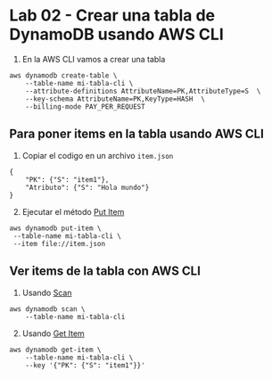 # Lab 02 - Crear una tabla de DynamoDB usando AWS CLI

1. En la AWS CLI vamos a crear una tabla

```
aws dynamodb create-table \
    --table-name mi-tabla-cli \
    --attribute-definitions AttributeName=PK,AttributeType=S  \
    --key-schema AttributeName=PK,KeyType=HASH  \
    --billing-mode PAY_PER_REQUEST
```

## Para poner items en la tabla usando AWS CLI

1. Copiar el codigo en un archivo `item.json`

```
{
    "PK": {"S": "item1"},
    "Atributo": {"S": "Hola mundo"}
}
```

2. Ejecutar el método [Put Item](https://docs.aws.amazon.com/amazondynamodb/latest/APIReference/API_PutItem.html)

```
aws dynamodb put-item \
 --table-name mi-tabla-cli \
 --item file://item.json
```

## Ver items de la tabla con AWS CLI

1. Usando [Scan](https://docs.aws.amazon.com/amazondynamodb/latest/APIReference/API_Scan.html)

```
aws dynamodb scan \
    --table-name mi-tabla-cli
```

2. Usando [Get Item](https://docs.aws.amazon.com/amazondynamodb/latest/APIReference/API_GetItem.html)

```
aws dynamodb get-item \
    --table-name mi-tabla-cli \
    --key '{"PK": {"S": "item1"}}'
```
